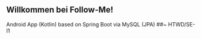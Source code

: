 ## Willkommen bei Follow-Me!
Android App (Kotlin) based on Spring Boot via MySQL (JPA)
##~ HTWD/SE-I1


